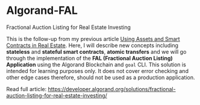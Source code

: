 # Algorand-FAL
 Fractional Auction Listing for Real Estate Investing

This is the follow-up from my previous article [Using Assets and Smart Contracts in Real Estate](https://developer.algorand.org/articles/using-assets-and-smart-contracts-in-real-estate/). Here, I will describe new concepts including **stateless** and **stateful smart contracts**, **atomic transfers** and we will go through the implementation of the **FAL (Fractional Auction Listing) Application** using the Algorand Blockchain and `goal` CLI. This solution is intended for learning purposes only. It does not cover error checking and other edge cases therefore, should not be used as a production application.

Read full article: https://developer.algorand.org/solutions/fractional-auction-listing-for-real-estate-investing/
